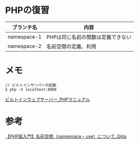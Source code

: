 # PHPの復習

|ブランチ名|内容|
|---|---|
|namespace-1|PHPは同じ名前の関数は定義できない|
|namespace-2|名前空間の定義、利用|

# メモ

```
// ビルトインサーバーの起動
$ php -S localhost:8080
```

[ビルトインウェブサーバー_PHPマニュアル](https://www.php.net/manual/ja/features.commandline.webserver.php)

# 参考

[【PHP超入門】名前空間（namespace・use）について_Qiita](https://qiita.com/7968/items/1e5c61128fa495358c1f)


